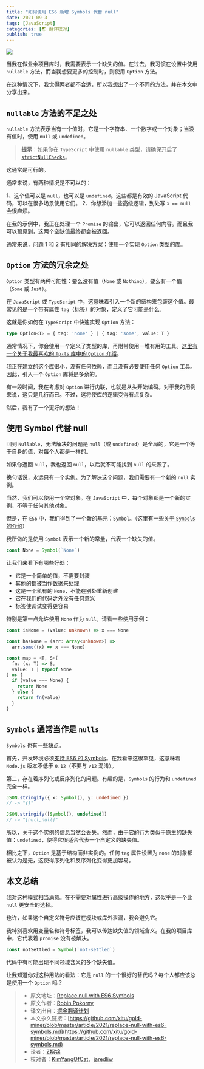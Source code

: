 ```yaml
---
title: "如何使用 ES6 新增 Symbols 代替 null"
date: 2021-09-3
tags: [JavaScript]
categories: [🌏 翻译校对]
publish: true
---
```


![](https://cdn-images-1.medium.com/max/4480/1*cF5KQi37G9SnB99KyYLADQ.jpeg)

当我在做业余项目库时，我需要表示一个缺失的值。在过去，我习惯在设置中使用 `nullable` 方法，而当我想要更多的控制时，则使用 `Option` 方法。

在这种情况下，我觉得两者都不合适，所以我想出了一个不同的方法，并在本文中分享出来。

## `nullable` 方法的不足之处

`nullable` 方法表示当有一个值时，它是一个字符串、一个数字或一个对象；当没有值时，使用 `null` 或 `undefined`。

> **提示**：如果你在 `TypeScript` 中使用 `nullable` 类型，请确保开启了 [`strictNullChecks`](https://www.typescriptlang.org/tsconfig#strictNullChecks)。

这通常是可行的。

通常来说，有两种情况是不可以的：

1、这个值可以是 `null`，也可以是 `undefined`。这些都是有效的 JavaScript 代码，可以在很多场景使用它们。
2、你想添加一些高级逻辑，到处写 `x == null` 会很麻烦。

在我的示例中，我正在处理一个 `Promise` 的输出，它可以返回任何内容。而且我可以预见到，这两个空缺值最终都会被返回。

通常来说，问题 1 和 2 有相同的解决方案：使用一个实现 `Option` 类型的库。

## `Option` 方法的冗余之处

`Option` 类型有两种可能性：要么没有值（`None` 或 `Nothing`），要么有一个值（`Some` 或 `Just`）。

在 `JavaScript` 或 `TypeScript` 中，这意味着引入一个新的结构来包装这个值。最常见的是一个带有属性 `tag`（标签）的对象，定义了它可能是什么。

这就是你如何在 `TypeScript` 中快速实现 `Option` 方法：

```TypeScript
type Option<T> = { tag: 'none' } | { tag: 'some', value: T }
```

通常情况下，你会使用一个定义了类型的库，再附带使用一堆有用的工具。[这里有一个关于我最喜欢的 `fp-ts` 库中的 `Option` 介绍](https://dev.to/ryanleecode/practical-guide-to-fp-ts-option-map-flatten-chain-6d5)。

[我正在建立的这个库](https://github.com/robinpokorny/promise-throttle-all)很小，没有任何依赖，而且没有必要使用任何 `Option` 工具。因此，引入一个 `Option` 库将是多余的。

有一段时间，我在考虑对 `Option` 进行内联，也就是从头开始编码。对于我的用例来说，这只是几行而已。不过，这将使库的逻辑变得有点复杂。

然后，我有了一个更好的想法！

## 使用 Symbol 代替 null

回到 `Nullable`，无法解决的问题是 `null`（或 `undefined`）是全局的，它是一个等于自身的值，对每个人都是一样的。

如果你返回 `null`，我也返回 `null`，以后就不可能找到 `null` 的来源了。

换句话说，永远只有一个实例。为了解决这个问题，我们需要有一个新的 `null` 实例。

当然，我们可以使用一个空对象。在 `JavaScript` 中，每个对象都是一个新的实例，不等于任何其他对象。

但是，在 `ES6` 中，我们得到了一个新的基元：`Symbol`。（这里有一些[关于 `Symbols` 的介绍](https://hacks.mozilla.org/2015/06/es6-in-depth-symbols/)）

我所做的是使用 `Symbol` 表示一个新的常量，代表一个缺失的值。

```TypeScript
const None = Symbol(`None`)
```

让我们来看下有哪些好处：

* 它是一个简单的值，不需要封装
* 其他的都被当作数据来处理
* 这是一个私有的 `None`，不能在别处重新创建
* 它在我们的代码之外没有任何意义
* 标签使调试变得更容易

特别是第一点允许使用 `None` 作为 `null`。请看一些使用示例：

```TypeScript
const isNone = (value: unknown) => x === None

const hasNone = (arr: Array<unknown>) =>
  arr.some((x) => x === None)

const map = <T, S>(
  fn: (x: T) => S,
  value: T | typeof None
) => {
  if (value === None) {
    return None
  } else {
    return fn(value)
  }
}
```

## `Symbols` 通常当作是 `nulls`

`Symbols` 也有一些缺点。

首先，开发环境必须[支持 ES6 的 Symbols](https://caniuse.com/mdn-javascript_builtins_symbol)。在我看来这很罕见，这意味着 `Node.js` 版本不低于 `0.12`（不要与 `v12` 混淆）。

第二，存在着序列化或反序列化的问题。有趣的是，`Symbols` 的行为和 `undefined` 完全一样。

```TypeScript
JSON.stringify({ x: Symbol(), y: undefined })
// -> "{}"

JSON.stringify([Symbol(), undefined])
// -> "[null,null]"
```

所以，关于这个实例的信息当然会丢失。然而，由于它的行为类似于原生的缺失值：`undefined`，使得它很适合代表一个自定义的缺失值。

相比之下，`Option` 是基于结构而非实例的。任何 `tag` 属性设置为 `none` 的对象都被认为是无，这使得序列化和反序列化变得更加容易。

## 本文总结

我对这种模式相当满意。在不需要对属性进行高级操作的地方，这似乎是一个比 `null` 更安全的选择。

也许，如果这个自定义符号应该在模块或库外泄漏，我会避免它。

我特别喜欢用变量名和符号标签，我可以传达缺失值的领域含义。在我的项目库中，它代表着 `promise` 没有被解决。

```TypeScript
const notSettled = Symbol(`not-settled`)
```

代码中有可能出现不同领域含义的多个缺失值。

让我知道你对这种用法的看法：它是 `null` 的一个很好的替代吗？每个人都应该总是使用一个 `Option` 吗？

> * 原文地址：[Replace null with ES6 Symbols](https://javascript.plainenglish.io/replace-null-with-es6-symbols-c0e77d74542e)
> * 原文作者：[Robin Pokorny](https://medium.com/@robinpokorny)
> * 译文出自：[掘金翻译计划](https://github.com/xitu/gold-miner)
> * 本文永久链接：[https://github.com/xitu/gold-miner/blob/master/article/2021/replace-null-with-es6-symbols.md](https://github.com/xitu/gold-miner/blob/master/article/2021/replace-null-with-es6-symbols.md)
> * 译者：[Z招锦](https://github.com/zenblofe)
> * 校对者：[KimYangOfCat](https://github.com/KimYangOfCat)、[jaredliw](https://github.com/jaredliw)
